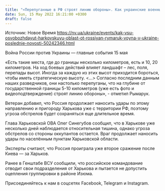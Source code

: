 ```yaml
---
title: "«Перепуганные в РФ строят линию обороны». Как украинские военные гонят российских оккупантов в Харьковской области — Рымарук"
date: Sun, 15 May 2022 16:21:00 +0300
draft: false
---
```

Источник: Новое Время https://nv.ua/ukraine/events/kak-vsu-osvobozhdayut-harkovskuyu-oblast-ot-rossiyan-rymaruk-voyna-v-ukraine-poslednie-novosti-50242346.html


Война России против Украины — главные события 15 мая

«Есть такие места, где до границы несколько километров, есть и 10, 20 километров. На ход боевых действий влияет ландшафт – лес, поля, перепады высот. Иногда за каждую из этих высот приходится бороться, чтобы иметь стратегическую высоту. <...> Согласно последним данным наших разведчиков, они настолько перепуганы, что на глубине от государственной границы 5-10 километров (уже есть фото и видеоподтверждение) строят линию обороны», - отметил Рымарук.

Ветеран добавил, что Россия продолжает наносить удары по этому направлению и пригороду Харькова уже с территории РФ, поэтому угроза обстрелов будет сохраняться еще длительное время.

Глава Харьковской ОВА Олег Синегубов сообщил, что в Харькове уже несколько дней наблюдается относительная тишина, однако угроза обстрелов со стороны оккупантов остается. Враг продолжает наносить удары по населённым пунктам Харьковской области.

Эксперты считают, что Россия проиграла уже второе сражение после Киева — за Харьков.

Ранее в Генштабе ВСУ сообщили, что российское командование отводит свои подразделения от Харькова и пытается не допустить оцепления группировки в районе Изюма.

Присоединяйтесь к нам в соцсетях Facebook, Telegram и Instagram.
